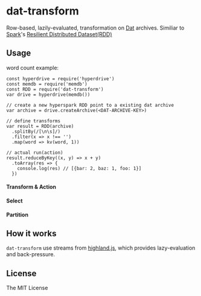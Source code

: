 # dat-transform

Row-based, lazily-evaluated, transformation on [Dat](http://dat-data.com/) archives.
Similiar to [Spark](http://spark.apache.org)'s [Resilient Distributed Dataset(RDD)](https://amplab.cs.berkeley.edu/wp-content/uploads/2012/01/nsdi_spark.pdf)

## Usage

word count example:

```
const hyperdrive = require('hyperdrive')
const memdb = require('memdb')
const RDD = require('dat-transform')
var drive = hyperdrive(memdb())

// create a new hyperspark RDD point to a existing dat archive
var archive = drive.createArchive(<DAT-ARCHIVE-KEY>)

// define transforms
var result = RDD(archive)
  .splitBy(/[\n\s]/)
  .filter(x => x !== '')
  .map(word => kv(word, 1))

// actual run(action)
result.reduceByKey((x, y) => x + y)
  .toArray(res => {
    console.log(res) // [{bar: 2, baz: 1, foo: 1}]
  })
```

#### Transform & Action

#### Select

#### Partition

## How it works

`dat-transform` use streams from [highland.js](http://highlandjs.org/), which provides lazy-evaluation and back-pressure.

## License

The MIT License
